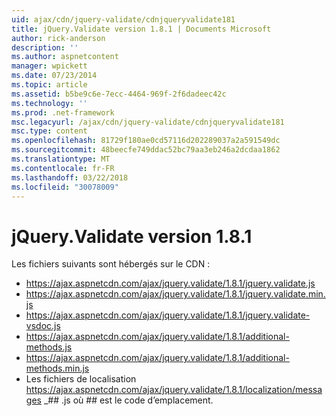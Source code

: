 ```yaml
---
uid: ajax/cdn/jquery-validate/cdnjqueryvalidate181
title: jQuery.Validate version 1.8.1 | Documents Microsoft
author: rick-anderson
description: ''
ms.author: aspnetcontent
manager: wpickett
ms.date: 07/23/2014
ms.topic: article
ms.assetid: b5be9c6e-7ecc-4464-969f-2f6dadeec42c
ms.technology: ''
ms.prod: .net-framework
msc.legacyurl: /ajax/cdn/jquery-validate/cdnjqueryvalidate181
msc.type: content
ms.openlocfilehash: 81729f180ae0cd57116d202289037a2a591549dc
ms.sourcegitcommit: 48beecfe749ddac52bc79aa3eb246a2dcdaa1862
ms.translationtype: MT
ms.contentlocale: fr-FR
ms.lasthandoff: 03/22/2018
ms.locfileid: "30078009"
---
```

<a name="jqueryvalidate-version-181"></a>jQuery.Validate version 1.8.1
====================
Les fichiers suivants sont hébergés sur le CDN :

- https://ajax.aspnetcdn.com/ajax/jquery.validate/1.8.1/jquery.validate.js
- https://ajax.aspnetcdn.com/ajax/jquery.validate/1.8.1/jquery.validate.min.js
- https://ajax.aspnetcdn.com/ajax/jquery.validate/1.8.1/jquery.validate-vsdoc.js
- https://ajax.aspnetcdn.com/ajax/jquery.validate/1.8.1/additional-methods.js
- https://ajax.aspnetcdn.com/ajax/jquery.validate/1.8.1/additional-methods.min.js
- Les fichiers de localisation https://ajax.aspnetcdn.com/ajax/jquery.validate/1.8.1/localization/messages \_## .js où ## est le code d’emplacement.
